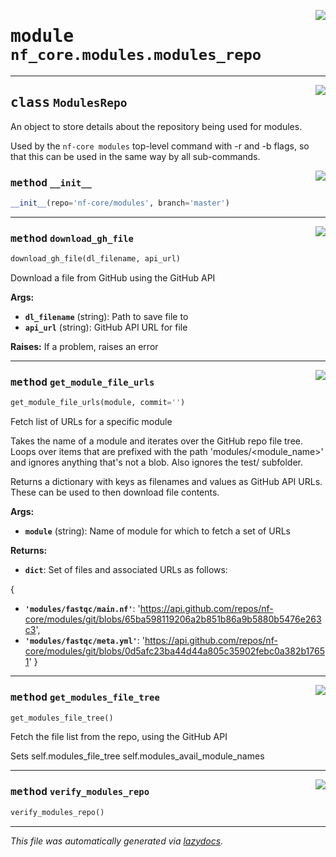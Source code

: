 <!-- markdownlint-disable -->

<a href="../../../../../../tools/nf_core/modules/modules_repo.py#L0"><img align="right" style="float:right;" src="https://img.shields.io/badge/-source-cccccc?style=flat-square"></a>

# <kbd>module</kbd> `nf_core.modules.modules_repo`

---

<a href="../../../../../../tools/nf_core/modules/modules_repo.py#L11"><img align="right" style="float:right;" src="https://img.shields.io/badge/-source-cccccc?style=flat-square"></a>

## <kbd>class</kbd> `ModulesRepo`

An object to store details about the repository being used for modules.

Used by the `nf-core modules` top-level command with -r and -b flags, so that this can be used in the same way by all sub-commands.

<a href="../../../../../../tools/nf_core/modules/modules_repo.py#L19"><img align="right" style="float:right;" src="https://img.shields.io/badge/-source-cccccc?style=flat-square"></a>

### <kbd>method</kbd> `__init__`

```python
__init__(repo='nf-core/modules', branch='master')
```

---

<a href="../../../../../../tools/nf_core/modules/modules_repo.py#L124"><img align="right" style="float:right;" src="https://img.shields.io/badge/-source-cccccc?style=flat-square"></a>

### <kbd>method</kbd> `download_gh_file`

```python
download_gh_file(dl_filename, api_url)
```

Download a file from GitHub using the GitHub API

**Args:**

- <b>`dl_filename`</b> (string): Path to save file to
- <b>`api_url`</b> (string): GitHub API URL for file

**Raises:**
If a problem, raises an error

---

<a href="../../../../../../tools/nf_core/modules/modules_repo.py#L89"><img align="right" style="float:right;" src="https://img.shields.io/badge/-source-cccccc?style=flat-square"></a>

### <kbd>method</kbd> `get_module_file_urls`

```python
get_module_file_urls(module, commit='')
```

Fetch list of URLs for a specific module

Takes the name of a module and iterates over the GitHub repo file tree. Loops over items that are prefixed with the path 'modules/<module_name>' and ignores anything that's not a blob. Also ignores the test/ subfolder.

Returns a dictionary with keys as filenames and values as GitHub API URLs. These can be used to then download file contents.

**Args:**

- <b>`module`</b> (string): Name of module for which to fetch a set of URLs

**Returns:**

- <b>`dict`</b>: Set of files and associated URLs as follows:

{

- <b>`'modules/fastqc/main.nf'`</b>: 'https://api.github.com/repos/nf-core/modules/git/blobs/65ba598119206a2b851b86a9b5880b5476e263c3',
- <b>`'modules/fastqc/meta.yml'`</b>: 'https://api.github.com/repos/nf-core/modules/git/blobs/0d5afc23ba44d44a805c35902febc0a382b17651' }

---

<a href="../../../../../../tools/nf_core/modules/modules_repo.py#L62"><img align="right" style="float:right;" src="https://img.shields.io/badge/-source-cccccc?style=flat-square"></a>

### <kbd>method</kbd> `get_modules_file_tree`

```python
get_modules_file_tree()
```

Fetch the file list from the repo, using the GitHub API

Sets self.modules_file_tree self.modules_avail_module_names

---

<a href="../../../../../../tools/nf_core/modules/modules_repo.py#L34"><img align="right" style="float:right;" src="https://img.shields.io/badge/-source-cccccc?style=flat-square"></a>

### <kbd>method</kbd> `verify_modules_repo`

```python
verify_modules_repo()
```

---

_This file was automatically generated via [lazydocs](https://github.com/ml-tooling/lazydocs)._
